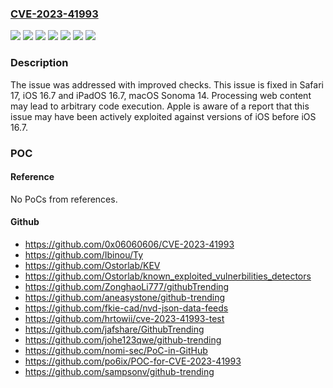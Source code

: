 ### [CVE-2023-41993](https://cve.mitre.org/cgi-bin/cvename.cgi?name=CVE-2023-41993)
![](https://img.shields.io/static/v1?label=Product&message=Safari&color=blue)
![](https://img.shields.io/static/v1?label=Product&message=iOS%20and%20iPadOS&color=blue)
![](https://img.shields.io/static/v1?label=Product&message=macOS&color=blue)
![](https://img.shields.io/static/v1?label=Version&message=unspecified%3C%2014%20&color=brighgreen)
![](https://img.shields.io/static/v1?label=Version&message=unspecified%3C%2016.7%20&color=brighgreen)
![](https://img.shields.io/static/v1?label=Version&message=unspecified%3C%2017%20&color=brighgreen)
![](https://img.shields.io/static/v1?label=Vulnerability&message=Processing%20web%20content%20may%20lead%20to%20arbitrary%20code%20execution.%20Apple%20is%20aware%20of%20a%20report%20that%20this%20issue%20may%20have%20been%20actively%20exploited%20against%20versions%20of%20iOS%20before%20iOS%2016.7.&color=brighgreen)

### Description

The issue was addressed with improved checks. This issue is fixed in Safari 17, iOS 16.7 and iPadOS 16.7, macOS Sonoma 14. Processing web content may lead to arbitrary code execution. Apple is aware of a report that this issue may have been actively exploited against versions of iOS before iOS 16.7.

### POC

#### Reference
No PoCs from references.

#### Github
- https://github.com/0x06060606/CVE-2023-41993
- https://github.com/Ibinou/Ty
- https://github.com/Ostorlab/KEV
- https://github.com/Ostorlab/known_exploited_vulnerbilities_detectors
- https://github.com/ZonghaoLi777/githubTrending
- https://github.com/aneasystone/github-trending
- https://github.com/fkie-cad/nvd-json-data-feeds
- https://github.com/hrtowii/cve-2023-41993-test
- https://github.com/jafshare/GithubTrending
- https://github.com/johe123qwe/github-trending
- https://github.com/nomi-sec/PoC-in-GitHub
- https://github.com/po6ix/POC-for-CVE-2023-41993
- https://github.com/sampsonv/github-trending


